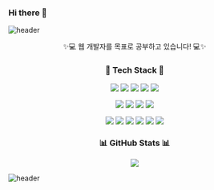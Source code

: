 ### Hi there 👋


![header](https://capsule-render.vercel.app/api?type=waving&color=timeGradient&text=Welcome%20to%20maejyomi's%20GitHub&fontSize=40&height=250)

<p align="center">
 ✨💻 웹 개발자를 목표로 공부하고 있습니다! 💻✨
</p>
<p align="center">

</p>


<h3 align="center">🛶 Tech Stack 🛶</h3>

<p align="center">
   <img src="https://img.shields.io/badge/html5-%23E34F26.svg?style=for-the-badge&logo=html5&logoColor=white"/>
<img src="https://img.shields.io/badge/css3-%231572B6.svg?style=for-the-badge&logo=css3&logoColor=white"/> </t> 
<img src="https://img.shields.io/badge/javascript-%23323330.svg?style=for-the-badge&logo=javascript&logoColor=%23F7DF1E"/>
<img src="https://img.shields.io/badge/react-%2320232a.svg?style=for-the-badge&logo=react&logoColor=%2361DAFB"/></a>
<img src="https://img.shields.io/badge/tailwindcss-%2338B2AC.svg?style=for-the-badge&logo=tailwind-css&logoColor=white"/></a>

<p align="center">
<img src="https://img.shields.io/badge/java-%23ED8B00.svg?style=for-the-badge&logo=openjdk&logoColor=white"/></a> 
<img src="https://img.shields.io/badge/spring-%236DB33F.svg?style=for-the-badge&logo=spring&logoColor=white"/></a> <img src="https://img.shields.io/badge/mysql-%2300f.svg?style=for-the-badge&logo=mysql&logoColor=white"/></a> <img src="https://img.shields.io/badge/Firebase-039BE5?style=for-the-badge&logo=Firebase&logoColor=white"/></a>
<p align="center">
<img src="https://img.shields.io/badge/python-3670A0?style=for-the-badge&logo=python&logoColor=ffdd54"/>
<img src="https://img.shields.io/badge/TensorFlow-%23FF6F00.svg?style=for-the-badge&logo=TensorFlow&logoColor=white"/>
<img src="https://img.shields.io/badge/PyTorch-%23EE4C2C.svg?style=for-the-badge&logo=PyTorch&logoColor=white"/>
<img src="
https://img.shields.io/badge/Android%20Studio-3DDC84.svg?style=for-the-badge&logo=android-studio&logoColor=white"/> <img src="
https://img.shields.io/badge/github-%23121011.svg?style=for-the-badge&logo=github&logoColor=white"/> <img src="
https://img.shields.io/badge/figma-%23F24E1E.svg?style=for-the-badge&logo=figma&logoColor=white"/> 
</p>


<h3 align="center">📊 GitHub Stats 📊 </h3>
<p align="center"> 
	<img src="https://github-readme-stats.vercel.app/api?username=maejyomi&theme=vue&show_icons=true"/></a>
</p>

![header](https://capsule-render.vercel.app/api?type=waving&color=timeGradient&height=150&section=footer)


<!--
**maejyomi/maejyomi** is a ✨ _special_ ✨ repository because its `README.md` (this file) appears on your GitHub profile.

Here are some ideas to get you started:

- 🔭 I’m currently working on ...
- 🌱 I’m currently learning ...
- 👯 I’m looking to collaborate on ...
- 🤔 I’m looking for help with ...
- 💬 Ask me about ...
- 📫 How to reach me: ...
- 😄 Pronouns: ...
- ⚡ Fun fact: ...
-->
